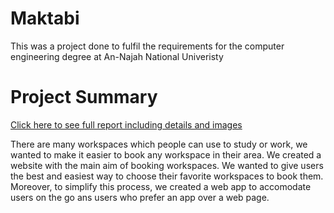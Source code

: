# Maktabi
This was a project done to fulfil the requirements for the computer engineering degree at An-Najah National Univeristy

# Project Summary
[Click here to see full report including details and images](https://drive.google.com/file/d/1H0RBQZGAuIPMuD7IhVzTd3gP_mJRB8_w/view?usp=sharing)

There are many workspaces which people can use to study or work, we wanted to make it easier to book any workspace in their area. We created a website with the main aim of booking workspaces. We wanted to give users the best and easiest way to choose their favorite workspaces to book them.
 Moreover, to simplify this process, we created a web app to accomodate users on the go ans users who prefer an app over a web page.
